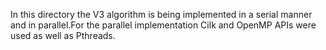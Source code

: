 In this directory the V3 algorithm is being implemented 
in a serial manner and in parallel.For the parallel implementation
Cilk and OpenMP APIs were used as well as Pthreads.
